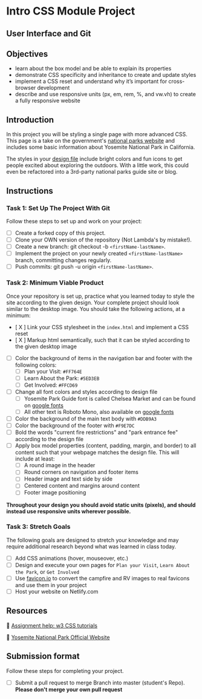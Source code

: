 # Intro CSS Module Project

## User Interface and Git

## Objectives

- learn about the box model and be able to explain its properties
- demonstrate CSS specificity and inheritance to create and update styles
- implement a CSS reset and understand why it’s important for cross-browser development
- describe and use responsive units (px, em, rem, %, and vw.vh) to create a fully responsive website

## Introduction

In this project you will be styling a single page with more advanced CSS. This page is a take on the government's [national parks website](https://www.nps.gov/yose/index.htm) and includes some basic information about Yosemite National Park in California.

The styles in your [design file](/design/desktop.jpg) include bright colors and fun icons to get people excited about exploring the outdoors. With a little work, this could even be refactored into a 3rd-party national parks guide site or blog.

## Instructions

### Task 1: Set Up The Project With Git

Follow these steps to set up and work on your project:

- [ ] Create a forked copy of this project.
- [ ] Clone your OWN version of the repository (Not Lambda's by mistake!).
- [ ] Create a new branch: git checkout -b `<firstName-lastName>`.
- [ ] Implement the project on your newly created `<firstName-lastName>` branch, committing changes regularly.
- [ ] Push commits: git push -u origin `<firstName-lastName>`.

### Task 2: Minimum Viable Product

Once your repository is set up, practice what you learned today to style the site according to the given design. Your complete project should look similar to the desktop image. You should take the following actions, at a minimum:

- [ X ] Link your CSS stylesheet in the `index.html` and implement a CSS reset 
- [ X ] Markup html semantically, such that it can be styled according to the given desktop image
- [ ] Color the background of items in the navigation bar and footer with the following colors:
  - [ ] Plan your Visit: `#FF764E`
  - [ ] Learn About the Park: `#5ED3EB`
  - [ ] Get Involved: `#FFCD69`
- [ ] Change all font colors and styles according to design file
  - [ ] Yosemite Park Guide font is called Chelsea Market and can be found on [google fonts](https://fonts.google.com/specimen/Chelsea+Market)
  - [ ] All other text is Roboto Mono, also available on [google fonts](https://fonts.google.com/specimen/Roboto+Mono)
- [ ] Color the background of the main text body with `#DDB9A3`
- [ ] Color the background of the footer with `#F9E7DC`
- [ ] Bold the words "current fire restrictions" and "park entrance fee" according to the design file
- [ ] Apply box model properties (content, padding, margin, and border) to all content such that your webpage matches the design file. This will include at least:
  - [ ] A round image in the header
  - [ ] Round corners on navigation and footer items
  - [ ] Header image and text side by side
  - [ ] Centered content and margins around content
  - [ ] Footer image positioning

**Throughout your design you should avoid static units (pixels), and should instead use responsive units wherever possible.**


### Task 3: Stretch Goals

The following goals are designed to stretch your knowledge and may require additional research beyond what was learned in class today.

- [ ] Add CSS animations (hover, mouseover, etc.)
- [ ] Design and execute your own pages for `Plan your Visit`, `Learn About the Park`, or `Get Involved`
- [ ] Use [favicon.io](https://favicon.io/favicon-converter/) to convert the campfire and RV images to real favicons and use them in your project
- [ ] Host your website on Netlify.com

## Resources

👋 [Assignment help: w3 CSS tutorials](https://www.w3schools.com/css/)

👀 [Yosemite National Park Official Website](https://www.nps.gov/yose/index.htm)

## Submission format

Follow these steps for completing your project.

- [ ] Submit a pull request to merge <firstName-lastName> Branch into master (student's  Repo). **Please don't merge your own pull request**

